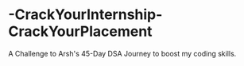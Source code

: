 # -CrackYourInternship-CrackYourPlacement
A Challenge to Arsh's 45-Day DSA Journey to boost my coding skills.
